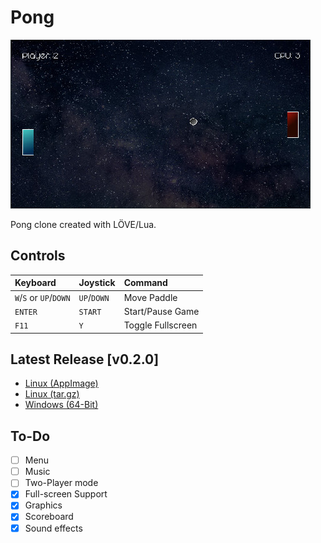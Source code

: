 # Pong

![Pong](assets/screenshot.jpg)

Pong clone created with LÖVE/Lua.

## Controls

Keyboard | Joystick | Command
:------- | :------- | :------
`W`/`S` or `UP`/`DOWN` | `UP`/`DOWN` | Move Paddle
`ENTER` | `START` | Start/Pause Game
`F11` | `Y` | Toggle Fullscreen

## Latest Release [v0.2.0]

- [Linux (AppImage)](https://github.com/xerocuil/pong/releases/download/v0.2.0/pong-v0.2.1-linux.AppImage)
- [Linux (tar.gz)](https://github.com/xerocuil/pong/releases/download/v0.2.0/pong-v0.2.1-linux.tar.gz)
- [Windows (64-Bit)](https://github.com/xerocuil/pong/releases/download/v0.2.0/pong-v0.2.1-win.zip)

## To-Do

- [ ] Menu
- [ ] Music
- [ ] Two-Player mode
- [x] Full-screen Support
- [x] Graphics
- [x] Scoreboard
- [x] Sound effects
